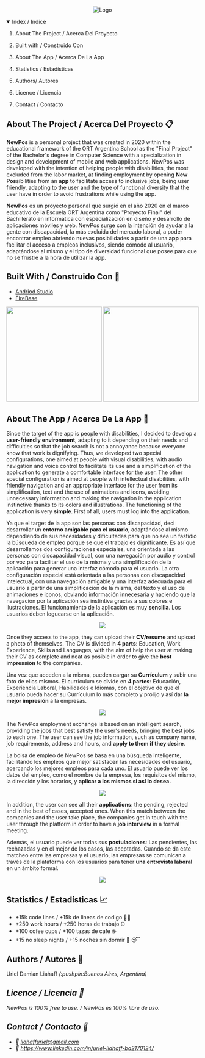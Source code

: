 <link rel="stylesheet" href="https://use.fontawesome.com/releases/v5.14.0/css/all.css" integrity="sha384-HzLeBuhoNPvSl5KYnjx0BT+WB0QEEqLprO+NBkkk5gbc67FTaL7XIGa2w1L0Xbgc" crossorigin="anonymous">

<!-- PROJECT LOGO -->
<br />
<p align="center">
    <img src="https://user-images.githubusercontent.com/57404639/101440533-ab7a6400-38f5-11eb-9022-28a904c70cf1.png" alt="Logo" >
  </a>
  


<!-- TABLE OF CONTENTS -->
<details open="open">
  <summary>Index / Indice</summary>
  <ol>
    <li>
      <p>About The Project / Acerca Del Proyecto</p>
    </li>
    <li>
      <p> Built with / Construido Con</p>
    </li>
      <li>
      <p> About The App / Acerca De La App</p>
    </li>
        <li>
      <p> Statistics / Estadísticas</p>
    </li>
        <li>
      <p> Authors/ Autores</p>
    </li>
        <li>
      <p> Licence / Licencia</p>
    </li>
        <li>
      <p> Contact / Contacto</p>
    </li>
  </ol>
</details>




## About The Project / Acerca Del Proyecto :clipboard:

<strong>NewPos</strong> is a personal project that was created in 2020 within the educational framework of the ORT Argentina School as the "Final Project" of the Bachelor's degree in Computer Science with a specialization in design and development of mobile and web applications. NewPos was developed with the intention of helping people with disabilities, the most excluded from the labor market, at finding employment by opening <strong>New Pos</strong>sibilities from an <strong>app</strong> to facilitate access to inclusive jobs, being user friendly, adapting to the user and the type of functional diversity that the user have in order to avoid frustrations while using the app.

<strong>NewPos</strong> es un proyecto personal que surgió en el año 2020 en el marco educativo de la Escuela ORT Argentina como "Proyecto Final" del Bachillerato en informática con especialización en diseño y desarrollo de aplicaciones móviles y web. NewPos surge con la intención de ayudar a la gente con discapacidad, la más excluida del mercado laboral, a poder encontrar empleo abriendo nuevas posibilidades a partir de una <strong>app</strong> para facilitar el acceso a empleos inclusivos, siendo cómodo al usuario, adaptándose al mismo y el tipo de diversidad funcional que posee para que no se frustre a la hora de utilizar la app. 

## Built With / Construido Con :hammer:

* [Andriod Studio](https://developer.android.com/studio)
* [FireBase](https://firebase.google.com/)


<p float="left" align="center">
  <img src="https://2.bp.blogspot.com/-tzm1twY_ENM/XlCRuI0ZkRI/AAAAAAAAOso/BmNOUANXWxwc5vwslNw3WpjrDlgs9PuwQCLcBGAsYHQ/s1600/pasted%2Bimage%2B0.png" height="250" width="250" />
  <img src="https://cdn.shortpixel.ai/client/q_glossy,ret_img,w_502,h_518/https://keytotech.com/wp-content/uploads/2019/05/firebase.png" height="250" width="250" /> 
</p>

## About The App / Acerca De La App :iphone:

<p>Since the target of the app is people with disabilities, I decided to develop a <strong>user-friendly environment</strong>, adapting to it depending on their needs and difficulties so that the job search is not a annoyance because everyone know that work is dignifying. Thus, we developed two special configurations, one aimed at people with visual disabilities, with audio navigation and voice control to facilitate its use and a simplification of the application to generate a comfortable interface for the user. The other special configuration is aimed at people with intellectual disabilities, with friendly navigation and an appropriate interface for the user from its simplification, text and the use of animations and icons, avoiding unnecessary information and making the navigation in the application instinctive thanks to its colors and illustrations.
The functioning of the application is very <strong>simple</strong>. First of all, users must log into the application.</p>

<p>Ya que el target de la app son las personas con discapacidad, deci desarrollar un <strong>entorno amigable para el usuario</strong>, adaptándose al mismo dependiendo de sus necesidades y dificultades para que no sea un fastidio la búsqueda de empleo porque se que el trabajo es dignificante. Es así que desarrollamos dos configuraciones especiales, una orientada a las personas con discapacidad visual,  con una navegación por audio y control por voz para facilitar el uso de la misma y una simplificación de la aplicación para generar una interfaz cómoda para el usuario. La otra configuración especial está orientada a las personas con discapacidad intelectual, con una navegación amigable y una interfaz adecuada para el usuario a partir de una simplificación de la misma, del texto y el uso de animaciones e iconos, obviando información innecesaria y haciendo que la navegación por la aplicación sea instintiva gracias a sus colores e ilustraciones. El funcionamiento de la aplicación es muy <strong>sencilla</strong>. Los usuarios deben loguearse en la aplicación.</p>
<p align="center">
  <img src="https://user-images.githubusercontent.com/57404639/101718505-18216a00-3a80-11eb-9bdf-442aa8c5a780.png" />
</p>

<p>Once they access to the app, they can upload their <strong>CV/resume</strong> and upload a photo of themselves. The CV is divided in <strong>4 parts</strong>: Education, Work Experience, Skills and Languages, with the aim of help the user at making their CV as complete and neat as posible in order to give the <strong>best impression</strong> to the companies.</p> 

<p>Una vez que acceden a la misma, pueden cargar su <strong>Currículum</strong> y subir una foto de ellos mismos. El currículum se divide en <strong>4 partes</strong>: Educación, Experiencia Laboral, Habilidades e Idiomas, con el objetivo de que el usuario pueda hacer su Currículum lo más completo y prolijo y así dar <strong>la mejor impresión</strong> a la empresas.</p> 
<p align="center">
  <img src="https://user-images.githubusercontent.com/57404639/101719687-9da61980-3a82-11eb-8506-7b2c92f5aeeb.gif" /></p>

<p>The NewPos employment exchange is based on an intelligent search, providing the jobs that best satisfy the user's needs, bringing the best jobs to each one. The user can see the job information, such as company name, job requirements, address and hours, and <strong>apply to them if they desire</strong>.</p> 

<p>La bolsa de empleo de NewPos se basa en una búsqueda inteligente, facilitando los empleos que mejor satisfacen las necesidades del usuario, acercando los mejores empleos para cada uno. El usuario puede ver los datos del empleo, como el nombre de la empresa, los requisitos del mismo, la dirección y los horarios, y <strong>aplicar a los mismos si así lo desea.</strong></p> 
<p align="center">
  <img src="https://user-images.githubusercontent.com/57404639/101719712-a8f94500-3a82-11eb-9431-12453e9c02a5.gif" /></p>
<p>In addition, the user can see all their <strong>applications</strong>: the pending, rejected and in the best of cases, accepted ones. When this match between the companies and the user take place, the companies get in touch with the user through the platform in order to have a <strong>job interview</strong> in a formal meeting.</p>

<p>Además, el usuario puede ver todas sus <strong>postulaciones</strong>: Las pendientes, las rechazadas y en el mejor de los casos, las aceptadas. Cuando se da este matcheo entre las empresas y el usuario, las empresas se comunican a través de la plataforma con los usuarios para tener <strong>una entrevista laboral</strong> en un ámbito formal. </p>
<p align="center">
 <img src="https://user-images.githubusercontent.com/57404639/101719838-efe73a80-3a82-11eb-90c6-0ca14ebe9792.gif" /></p>
  
  
## Statistics / Estadísticas :chart_with_upwards_trend:	

* +15k code lines / +15k de lineas de codigo 👨‍💻
* +250 work hours / +250 horas de trabajo :alarm_clock:
* +100 cofee cups / +100 tazas de cafe :coffee:
* +15 no sleep nights / +15 noches sin dormir 🚫 :sleeping:

## Authors / Autores :man:

<p>Uriel Damian Liahaff <i>(:pushpin:Buenos Aires, Argentina)<i></p>

## Licence / Licencia :page_facing_up:
NewPos is 100% free to use. / NewPos es 100% libre de uso. 
## Contact / Contacto :email:
* :email: liahaffuriel@gmail.com
* :link: https://www.linkedin.com/in/uriel-liahaff-ba2170124/


